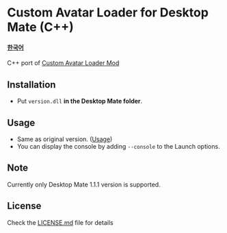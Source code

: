 # Custom Avatar Loader for Desktop Mate (C++)

#### [한국어](README_KR.md)

C++ port of [Custom Avatar Loader Mod](https://github.com/YusufOzmen01/desktopmate-custom-avatar-loader)

## Installation

- Put `version.dll` **in the Desktop Mate folder**.

## Usage

- Same as original version. ([Usage](https://github.com/YusufOzmen01/desktopmate-custom-avatar-loader/tree/main?tab=readme-ov-file#usage))
- You can display the console by adding `--console` to the Launch options.

## Note

Currently only Desktop Mate 1.1.1 version is supported.

## License

Check the [LICENSE.md](LICENSE.md) file for details
